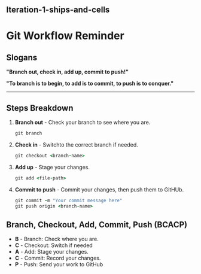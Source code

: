 ## Iteration-1-ships-and-cells

# Git Workflow Reminder
 
## Slogans

**"Branch out, check in, add up, commit to push!"**

**"To branch is to begin, to add is to commit, to push is to conquer."**

---

## Steps Breakdown

1. **Branch out** - Check your branch to see where you are.
   ```ruby
   git branch
   ```
2. **Check in** - Switchto the correct branch if needed.
    ```ruby
    git checkout <branch-name>
    ```
3. **Add up** - Stage your changes.
    ```ruby
    git add <file-path>
    ```
4. **Commit to push** - Commit your changes, then push them to GitHUb.

    ```ruby
    git commit -m "Your commit message here"
    git push origin <branch-name>
    ```


## Branch, Checkout, Add, Commit, Push (BCACP)

- **B** - Branch: Check where you are.
- **C** - Checkout: Switch if needed
- **A** - Add: Stage  your changes.
- **C** - Commit: Record your changes.
- **P** - Push: Send your work to GitHub